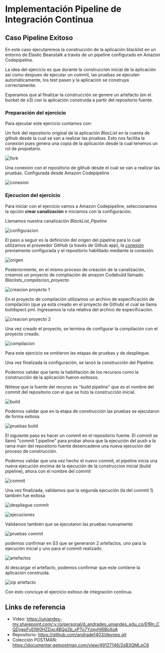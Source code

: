 
# Implementación Pipeline de Integración Continua

## Caso Pipeline Exitoso

En este caso ejecutaremos la construcción de la aplicación blacklist en un entorno de Elastic Beanstalk a través de un pipeline configurado en Amazon Codepipeline. 

La idea del ejercicio es que durante la construcción inicial de la aplicación así como despues de ejecutar un commit, las pruebas se ejecuten automáticamente, los test pasen y la aplicación se construya correctamente. 

Esperamos que al finalizar la construcción se genere un artefacto (en el bucket de s3) con la aplicación construida a partir del repositorio fuente.

### Preparación del ejercicio

Para ejecutar este ejercicio contamos con: 

Un fork del repositorio original de la aplicación *BlacList* en la cuenta de github desde la cual se van a realizar las pruebas. Esto nos facilita la conexión pues genera una copia de la aplicación desde la cual tenemos un rol de propietario.

![fork](pipeline_IC_exitoso/fork_previo.png)

Una conexion con el repositorio de github desde el cual se van a realizar las pruebas. Configurada desde Amazon Codepipeline

![conexion](pipeline_IC_exitoso/Conexion_previo.png)

### Ejecucion del ejercicio

Para iniciar con el ejercicio vamos a Amazon Codepipeline, seleccionamos la opción **crear canalización** e iniciamos con la configuración.

Llamamos nuestra canalización *BlackList_Pipeline*

![configuracion](pipeline_IC_exitoso/configuracion.png)

El paso a seguir es la definición del origen del pipeline para lo cual utilizamos el proveedor GitHub (a través de Github app), la [conexión](#preparación-del-ejercicio) previamente configurada y el repositorio habilitado mediante la conexión. 

![origen](pipeline_IC_exitoso/etapa_origen.png)

Posteriormente, en el mismo proceso de creación de la canalización, creamos un proyecto de compliación de amazon Codebuild llamado *Blaclists_compilacion_proyecto* 

![creacion proyecto 1](pipeline_IC_exitoso/creacion_proyecto.png)

En el proyecto de compilación  utilizamos un archivo de especificación de compilación (que ya está creado en el proyecto de Github) el cual se llama buildspect.yml. Ingresamos la ruta relativa del archivo de especificación.

![creacion proyecto 2](pipeline_IC_exitoso/creacion_proyecto_II.png)

Una vez creado el proyecto, se termina de configurar la compilación con el proyecto creado.

![compilacion](pipeline_IC_exitoso/compilacion.png)

Para este ejercicio se omitieron las etapas de pruebas y de despliegue. 

Una vez finalizada la configuración, se lanzó la construcción del Pipeline.

Podemos validar que tanto la habilitación de los recursos como la construcción de la aplicación fueron exitosos.

Nótese que la fuente del recurso es "build pipeline" que es el nombre del commit del repositorio con el que se hizo la construcción inicial.

![build](pipeline_IC_exitoso/build.png)

Podemos validar que en la etapa de construcción las pruebas se ejecutaron de forma exitosa.

![pruebas build](pipeline_IC_exitoso/pruebas_build.png)

El siguiente paso es hacer un commit en el repositorio fuente. El commit se llamó "commit 1 pipeline" para probar ahora que la ejecución del push a la rama main del repositorio fuente desencadene una nueva ejecución del proceso de construcción. 

Podemos validar que una vez hecho el nuevo commit, el pipeline inicia una nueva ejecución encima de la ejecución de la construccion inicial (build pipeline), ahora con el nombre del commit

![commit](pipeline_IC_exitoso/coomit_1.PNG)

Una vez finalizada, validamos que la segunda ejecución (la del commit 1) también fue exitosa

![despliegue commit](pipeline_IC_exitoso/despliegue_commit.png)

![ejecuciones](pipeline_IC_exitoso/ejecuciones.png)

Validamos también que se ejecutaron las pruebas nuevamente

![pruebas commit](pipeline_IC_exitoso/pruebas_commit.png)

podemos confirmar en S3 que se generaron 2 artefactos, uno para la ejecución inicial y uno para el commit realizado

![artefactos](pipeline_IC_exitoso/artefactos.png)

Al descargar el artefacto, podemos confirmar que este contiene la aplicación construida.

![zip artefacto](pipeline_IC_exitoso/zip_artefacto.png)

Con esto concluye el ejercicio exitoso de integración continua.

## Links de referencia
- Video: https://uniandes-my.sharepoint.com/:v:/g/personal/d_andrades_uniandes_edu_co/EfRn_CQDyepFvEIW0HZDxc4BQg2b_xPTo7YzpyHl6BoXoA
- Repositorio: https://github.com/andrade1403/devops.git
- Colección POSTMAN: https://documenter.getpostman.com/view/49127146/2sB3QMLpC6
